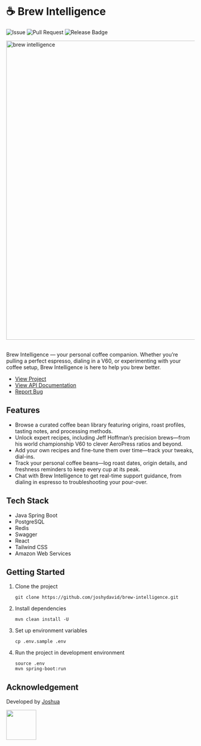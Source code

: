 # ☕ Brew Intelligence

![Issue](https://img.shields.io/github/issues/joshydavid/joshua-david)
![Pull Request](https://img.shields.io/github/issues-pr/joshydavid/joshua-david)
![Release Badge](https://img.shields.io/github/v/release/joshydavid/joshua-david)

<img src="https://github.com/user-attachments/assets/e7785343-ddeb-4ce4-bbda-bb62e47c4b70" width="800" alt="brew intelligence"  />
<br />
<br />

Brew Intelligence — your personal coffee companion. Whether you’re pulling a perfect espresso, dialing in a V60, or experimenting with your coffee setup, Brew Intelligence is here to help you brew better.

- [View Project](https://brew.joshydavid.com)
- [View API Documentation](https://brew.joshydavid.com/docs.html)
- [Report Bug](https://github.com/joshydavid/brew-intelligence/issues/new/choose)

## Features

- Browse a curated coffee bean library featuring origins, roast profiles, tasting notes, and processing methods.
- Unlock expert recipes, including Jeff Hoffman’s precision brews—from his world championship V60 to clever AeroPress ratios and beyond.
- Add your own recipes and fine-tune them over time—track your tweaks, dial-ins.
- Track your personal coffee beans—log roast dates, origin details, and freshness reminders to keep every cup at its peak.
- Chat with Brew Intelligence to get real-time support guidance, from dialing in espresso to troubleshooting your pour-over.

## Tech Stack

- Java Spring Boot
- PostgreSQL
- Redis
- Swagger
- React
- Tailwind CSS
- Amazon Web Services

## Getting Started

1. Clone the project

   ```
   git clone https://github.com/joshydavid/brew-intelligence.git
   ```

2. Install dependencies

   ```
   mvn clean install -U
   ```

3. Set up environment variables

   `cp .env.sample .env`

4. Run the project in development environment

   ```
   source .env
   mvn spring-boot:run
   ```

## Acknowledgement

Developed by [Joshua](https://linkedin.com/in/joshydavid)

<a href="https://linkedin.com/in/joshydavid/">
  <img src="https://github.com/user-attachments/assets/4dfe0c89-8ced-4e08-bcf3-6261bdbb956d" width="80">
</a>
